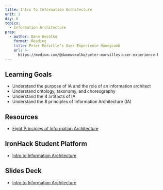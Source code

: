 ```yaml
---
title: Intro to Information Architecture
unit: 1
day: 6
topics:
  - Information Architecture
prep:
  - author: Dane Wesolko
    format: Reading
    title: Peter Morville’s User Experience Honeycomb
    url: >-
      https://medium.com/@danewesolko/peter-morvilles-user-experience-honeycomb-904c383b6886
---
```


## Learning Goals
- Understand the purpose of IA and the role of an information architect
- Understand ontology, taxonomy, and choreography
- Understand the 4 artifacts of IA
- Understand the 8 principles of Information Architecture (IA)

## Resources
- [Eight Principles of Information Architecture](https://www.asis.org/Bulletin/Aug-10/AugSep10_Brown.pdf)

## IronHack Student Platform
- [Intro to Information Architecture](http://learn.ironhack.com/#/learning_unit/7033)

## Slides Deck
- [Intro to Information Architecture](https://drive.google.com/open?id=1ebRvMUsZ28nJTqVQpY3YR0lEci1wQP0xiCYRNbkMfcA)
